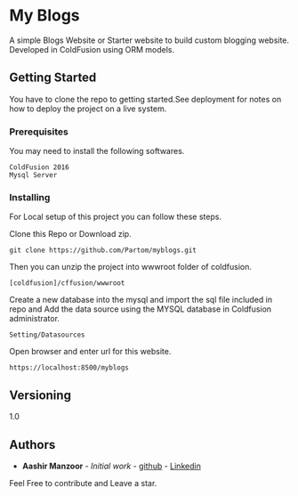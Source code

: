 # My Blogs

A simple Blogs Website or Starter website to build custom blogging website. Developed in ColdFusion using ORM models.

## Getting Started

You have to clone the repo to getting started.See deployment for notes on how to deploy the project on a live system.

### Prerequisites

You may need to install the following softwares.

```
ColdFusion 2016
Mysql Server
```

### Installing

For Local setup of this project you can follow these steps.

Clone this Repo or Download zip.

```
git clone https://github.com/Partom/myblogs.git
```

Then you can unzip the project into wwwroot folder of coldfusion.

```
[coldfusion]/cffusion/wwwroot
```

Create a new database into the mysql and import the sql file included in repo and Add the data source using the MYSQL database in Coldfusion administrator.

```
Setting/Datasources
```
Open browser and enter url for this website.

```
https://localhost:8500/myblogs
```


## Versioning

1.0

## Authors

* **Aashir Manzoor** - *Initial work* - [github](https://github.com/Partom) - [Linkedin](https://www.linkedin.com/in/aashirch/)

Feel Free to contribute and Leave a star.

